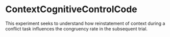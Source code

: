 # ContextCognitiveControlCode

This experiment seeks to understand how reinstatement of context during a conflict task influences the congruency rate in the subsequent trial.
